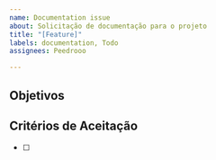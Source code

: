 ```yaml
---
name: Documentation issue
about: Solicitação de documentação para o projeto
title: "[Feature]"
labels: documentation, Todo
assignees: Peedrooo

---
```


## Objetivos

## Critérios de Aceitação

- [ ]
